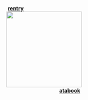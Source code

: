 <br><br><br>

<h4 align="center">
  <a href="https://rentry.co/guys">rentry</a>       ⠀⠀⠀⠀⠀⠀       ⠀⠀⠀⠀⠀⠀⠀⠀<br>
<img src="https://github.com/user-attachments/assets/84ec380b-4dcf-4cbe-8721-01abf6251957" width="200" height="auto"></img><br>
       ⠀⠀⠀⠀⠀⠀       ⠀⠀⠀⠀⠀⠀⠀<a href="https://toji.atabook.org">atabook</a>
</h4>

<br><br><br>

